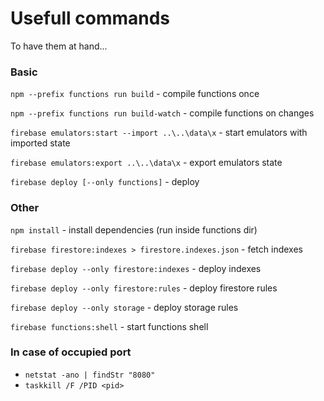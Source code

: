 # Usefull commands

To have them at hand...

### Basic

`npm --prefix functions run build` - compile functions once

`npm --prefix functions run build-watch` - compile functions on changes

`firebase emulators:start --import ..\..\data\x` - start emulators with imported state

`firebase emulators:export ..\..\data\x` - export emulators state

`firebase deploy [--only functions]` - deploy


### Other

`npm install` - install dependencies (run inside functions dir)

`firebase firestore:indexes > firestore.indexes.json` - fetch indexes

`firebase deploy --only firestore:indexes` - deploy indexes

`firebase deploy --only firestore:rules` - deploy firestore rules

`firebase deploy --only storage` - deploy storage rules

`firebase functions:shell` - start functions shell

### In case of occupied port
- `netstat -ano | findStr "8080"`
- `taskkill /F /PID <pid>`
